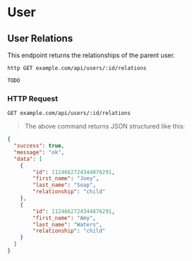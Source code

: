 # User

## User Relations
This endpoint returns the relationships of the parent user.
 
```shell
http GET example.com/api/users/:id/relations
```

```javascript
TODO
```

### HTTP Request

`GET example.com/api/users/:id/relations`

> The above command returns JSON structured like this:

```json
{
  "success": true,
  "message": "ok",
  "data": [
    {
        "id": 1124662724344876291,
        "first_name": "Joey",
        "last_name": "Soap",
        "relationship": "child"
    },
    {
        "id": 1124662724344876291,
        "first_name": "Amy",
        "last_name": "Waters",
        "relationship": "child"
    }
  ]
}
```


